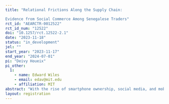 ```yaml
---
title: "Relational Frictions Along the Supply Chain:
Evidence from Social Commerce Among Senegalese Traders"
rct_id: "AEARCTR-0012522"
rct_id_num: "12522"
doi: "10.1257/rct.12522-2.1"
date: "2023-11-18"
status: "in_development"
jel: ""
start_year: "2023-11-17"
end_year: "2024-07-01"
pi: "Deivy Houeix"
pi_other:
  1:
    - name: Edward Wiles
    - email: edav@mit.edu
    - affiliation: MIT
abstract: "With the rise of smartphone ownership, social media, and mobile money, there has been a surge in 'social commerce’. This growing phenomenon is especially pertinent for small and medium enterprises (SMEs) seeking foreign market access, historically hindered by search and trust frictions. We study on how these recent digital advancements might reduce frictions in searching and contracting along international supply chains."
layout: registration
---
```


